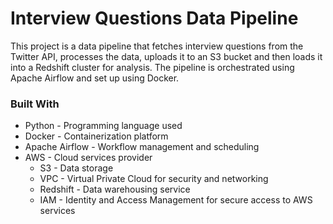 # Interview Questions Data Pipeline

This project is a data pipeline that fetches interview questions from the Twitter API, processes the data, uploads it to an S3 bucket and then loads it into a Redshift cluster for analysis. The pipeline is orchestrated using Apache Airflow and set up using Docker.


<h3>Built With</h3>
<ul>
<li>Python - Programming language used</li>
<li>Docker - Containerization platform</li>
<li>Apache Airflow - Workflow management and scheduling</li>
<li>AWS - Cloud services provider
<ul><li>S3 - Data storage</li>
<li>VPC - Virtual Private Cloud for security and networking</li>
<li>Redshift - Data warehousing service</li>
<li>IAM - Identity and Access Management for secure access to AWS services</li></ul></li>
</ul>


